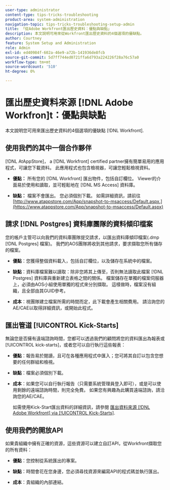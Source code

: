 ```yaml
---
user-type: administrator
content-type: tips-tricks-troubleshooting
product-area: system-administration
navigation-topic: tips-tricks-troubleshooting-setup-admin
title: 「從Adobe Workfront匯出歷史資料：優點與缺點」
description: 本文說明可用來從Workfront匯出歷史資料的4個選項的優缺點。
author: Courtney
feature: System Setup and Administration
role: Admin
exl-id: ed40984f-602a-46e9-a72b-141936de8fcb
source-git-commit: 5d7ff744ed0721ffa6d793a224226f28a76c57a0
workflow-type: tm+mt
source-wordcount: '510'
ht-degree: 0%

---
```


# 匯出歷史資料來源 [!DNL Adobe Workfron]t：優點與缺點

本文說明您可用來匯出歷史資料的4個選項的優缺點 [!DNL Workfront].

## 使用我們的其中一個合作夥伴

[!DNL AtAppStore]， a [!DNL Workfront] certified partner擁有簡單易用的應用程式，可讓您下載資料。 此應用程式也包含檢視器，可讓您輕鬆檢視資料。

* **優點：** 所有您的 [!DNL Workfront] 匯出物件，包括自訂欄位。 Viewer的介面易於使用和讀取，並可輕鬆地在 [!DNL MS Access] 資料庫。

* **缺點：** 檔案不會匯出。 您必須個別下載。 如需詳細資訊，請前往 [http://www.atappstore.com/App/snapshot-to-msaccess/Default.aspx.](https://www.atappstore.com/App/snapshot-to-msaccess/Default.aspx)

## 請求 [!DNL Postgres] 資料庫團隊的資料傾印檔案

您的帳戶主管可以向我們的資料庫團隊提交請求，以匯出資料庫傾印檔案(.dmp [!DNL Postgres] 檔案)。 我們的AOS團隊將收到其他請求，要求擷取您所有儲存的檔案。

* **優點**：您獲得整個資料載入，包括自訂欄位，以及儲存在系統中的檔案。

* **缺點**：資料庫檔案難以讀取：除非您將其上傳至，否則無法讀取此檔案 [!DNL Postgres] 資料庫與重新建立表格之間的關係。 檔案儲存在單獨的檔案伺服器上，必須由AOS小組使用單獨的程式來分別擷取。 這樣做時，檔案沒有組織，且全部由其GUID參考。
* **成本**：視團隊建立檔案所需的時間而定，此下載會產生相關費用。 請洽詢您的AE/CAE以取得詳細資訊，或開始此程式。

## 匯出管道 [!UICONTROL Kick-Starts]

無論您是否擁有遠端諮詢時間，您都可以透過我們的顧問將您的資料匯出為報表或 [!UICONTROL kick-starts]，或者您可以自行執行這些報表：

* **優點**：報告易於閱讀，且可在各種應用程式中匯入；您可將其自訂以包含您想要的任何群組和檢視。

* **缺點**：檔案必須個別下載。

* **成本**：如果您可以自行執行報告（只需要系統管理員登入即可），或是可以使用剩餘的遠端諮詢時間，則完全免費。 如果您有興趣為此購買遠端諮詢，請洽詢您的AE/CAE。

  如需使用Kick-Start匯出資料的詳細資訊，請參閱 [匯出資料來源 [!DNL Adobe Workfront] via [!UICONTROL Kick-Starts]](../../administration-and-setup/manage-workfront/using-kick-starts/export-data-from-wf-via-kick-starts.md).

## 使用我們的開放API

如果貴組織中擁有正確的資源，這些資源可以建立自訂API，從Workfront擷取您的所有資料：

* **優點**：您控制從系統匯出的專案。

* **缺點**：時間會花在您身邊，您必須尋找資源來編寫API的程式碼並執行匯出。

* **成本**：貴組織的內部連結。
